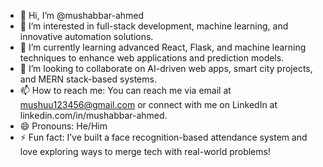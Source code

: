 - 👋 Hi, I’m @mushabbar-ahmed
- 👀 I’m interested in full-stack development, machine learning, and innovative automation solutions.
- 🌱 I’m currently learning advanced React, Flask, and machine learning techniques to enhance web applications and prediction models.
- 💞️ I’m looking to collaborate on AI-driven web apps, smart city projects, and MERN stack-based systems.
- 📫 How to reach me: You can reach me via email at mushuu123456@gmail.com or connect with me on LinkedIn at linkedin.com/in/mushabbar-ahmed.
- 😄 Pronouns: He/Him
- ⚡ Fun fact: I’ve built a face recognition-based attendance system and love exploring ways to merge tech with real-world problems!
